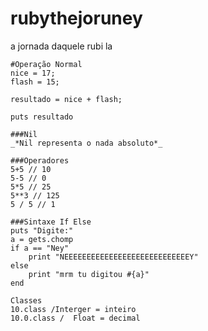 # rubythejoruney
a jornada daquele rubi la




```
#Operação Normal
nice = 17;
flash = 15;

resultado = nice + flash;

puts resultado
```

```
###Nil
_*Nil representa o nada absoluto*_
```
```
###Operadores
5+5 // 10
5-5 // 0
5*5 // 25
5**3 // 125
5 / 5 // 1
```


```
###Sintaxe If Else
puts "Digite:"
a = gets.chomp
if a == "Ney"
    print "NEEEEEEEEEEEEEEEEEEEEEEEEEEEEY"
else
    print "mrm tu digitou #{a}"
end
```


```
Classes
10.class /Interger = inteiro
10.0.class /  Float = decimal
